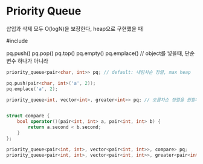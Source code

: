 # Priority Queue

삽입과 삭제 모두 O(logN)을 보장한다, heap으로 구현했을 때

#include <queue>

pq.push()
pq.pop()
pq.top()
pq.empty()
pq.emplace() // object를 넣을때, 단순 변수 하나가 아니라

```cpp
priority_queue<pair<char, int>> pq; // default: 내림차순 정렬, max heap

pq.push(pair<char, int>('a', 2));
pq.emplace('a', 2);

priority_queue<int, vector<int>, greater<int>> pq; // 오름차순 정렬을 원할때


struct compare {
    bool operator()(pair<int, int> a, pair<int, int> b) {
        return a.second < b.second;
    }
};

priority_queue<pair<int, int>, vector<pair<int, int>>, compare> pq;
priority_queue<pair<int, int>, vector<pair<int, int>>, greater<pair<int, int>> > pq;
```


